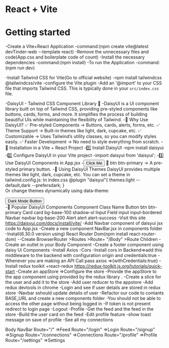 # React + Vite

# Getting started
-Create a Vite+React Application
-command:(npm create vite@latest devTinder-web --template react)
-Remove the unnecessary files and code(App.css and boilerplate code of count)
-Install the necessary dependencies
-command:(npm install)
-To run the Application
-command:(npm run dev)

-Install Tailwind CSS for Vite(Go to official website)
    -npm install tailwindcss @tailwindcss/vite
    -configure the Vite plugin
    -Add an '@import' to your CSS file that imports Tailwind CSS. This is typically done in your `src/index.css` file.

-DaisyUI - Tailwind CSS Component Library 🌼
    -DaisyUI is a UI component library built on top of Tailwind CSS, providing pre-styled components like buttons, cards, forms, and more. It simplifies the process of building beautiful UIs while maintaining the flexibility of Tailwind.
    -🌟 Why Use DaisyUI?
        ✅ Pre-styled Components → Buttons, cards, alerts, forms, etc.
        ✅ Theme Support → Built-in themes like light, dark, cupcake, etc.
        ✅ Customizable → Uses Tailwind’s utility classes, so you can modify styles easily.
        ✅ Faster Development → No need to style everything from scratch.
    -📌 Installation in a Vite + React Project
        -1️⃣ Install DaisyUI
            -npm install daisyui
        -2️⃣ Configure DaisyUI in your Vite project
            -import daisyui from 'daisyui';
        -3️⃣ Use DaisyUI Components in App.jsx
            -<button className="btn btn-primary">Click Me</button>
            🔹 btn btn-primary → A pre-styled primary button.
        -🎨 Using DaisyUI Themes
            DaisyUI provides multiple themes like light, dark, cupcake, etc.
            You can set a theme in tailwind.config.js:
            In index.css
            @plugin "daisyui"{
                themes:light --default,dark --prefersdark;
            }    
            Or change themes dynamically using data-theme:
            <div data-theme="dark">
                <button className="btn btn-secondary">Dark Mode Button</button>
            </div>
        -🚀 Popular DaisyUI Components
            Component	Class Name
            Button	btn btn-primary
            Card	card bg-base-100 shadow-xl
            Input Field	input input-bordered
            Navbar	navbar bg-base-200
            Alert	alert alert-success
    -Visit this site https://daisyui.com/docs/install/vite/
    -Add Navbar component of daisyui jsx code to App.jsx
    -Create a new component NavBar.jsx in components folder
    -Install(6.30.0 version using) React Router Dom(npm install react-router-dom)
    --Create BrowserRouter >Routes >Route= "/Body" >Route Children
    -Create an outlet in your Body Component
    -Create a footer component using daisy Ui Components
    -Install Axios 
    -Cors -Install cors in Backend=>add this middleware to the backend with configuration  origin and credentials:true
    -Whenever you are making an API Call pass axios =>{withCredentials:true}
    -Install redux toolkit +react-redux https://redux-toolkit.js.org/tutorials/quick-start
    -Create an appStore =>Configure the store
    -Provide the appStore to the app component using <Provider store={appStore}></Provider> provided by the redux library   .
    -Create a slice for the user and add it to the store
    -Add user reducer to the appstore
    -Add redux devtools in chrome
    -Login and see if user details are stored in redux store
    -Navbar sshould update details of user
    -Refactor our code to contants BASE_URL and create a new components folder
    -You should not be able to access the other page without being logged in
    -If token is not present redirect to login page
    -Logout
    -Profile
    -Get the feed and the feed in the store
    -Build the user card on the feed
    -Edit profile feature
    -show toast message on save of profile
    -See all my connections



Body
    NavBar
    Route="/" =>Feed
    Route="/login" =>Login
    Route="/signup" =>Signup
    Route="/connections" =>Connections
    Route="/profile" =>Profile
    Route="/settings" =>Settings